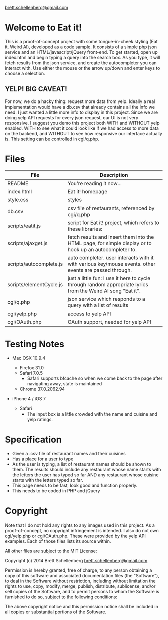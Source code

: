 brett.schellenberg@gmail.com

Welcome to Eat it!
==================
This is a proof-of-concept project with some tongue-in-cheek styling (Eat it, Weird Al), developed as a code sample. It consists of a simple php json service and an HTML/javascript/jQuery front-end. To get started, open up index.html and begin typing a query into the search box. As you type, it will fetch results from the json service, and create the autocompleter you can interact with. Use either the mouse or the arrow up/down and enter keys to choose a selection.

YELP! BIG CAVEAT!
-----------------
For now, we do a hacky thing: request more data from yelp. Ideally a real implementation would have a db.csv that already contains all the info we need. I just wanted a little more info to display in this project.  Since we are doing yelp API requests for every json request, our UI is not very responsive. I suggest you demo this project both WITH and WITHOUT yelp enabled. WITH to see what it could look like if we had access to more data on the backend, and WITHOUT to see how responsive our interface actually is. This setting can be controlled in cgi/q.php.


Files
=====
File                      | Description
--------------------------|-------------------------|
README                    | You're reading it now...
index.html                | Eat it! homepage
style.css                 | styles
db.csv                    | csv file of restaurants, referenced by cgi/q.php
scripts/eatit.js          | script for Eat it! project, which refers to these libraries:
scripts/ajaxget.js        | fetch results and insert them into the HTML page, for simple display or to hook up an autocompleter to.
scripts/autocomplete.js   | auto completer. user interacts with it with various key/mouse events. other events are passed through.
scripts/elementCycle.js   | just a little fun: I use it here to cycle through random appropriate lyrics from the Weird Al song "Eat it".
cgi/q.php                 | json service which responds to a query with a list of results
cgi/yelp.php              | access to yelp API
cgi/OAuth.php             | OAuth support, needed for yelp API


Testing Notes
=============
- Mac OSX 10.9.4
    - Firefox 31.0
    - Safari 7.0.5
        - Safari supports bfcache so when we come back to the page after navigating away, state is maintained
    - Chrome 37.0.2062.94

- iPhone 4 / iOS 7
    - Safari
        - The input box is a little crowded with the name and cuisine and yelp ratings.


Specification
=============
- Given a .csv file of restaurant names and their cuisines
- Has a place for a user to type
- As the user is typing, a list of restaurant names should be shown to them. The results should include any restaurant whose name starts with the letters the user has typed so far AND any restaurant whose cuisine starts with the letters typed so far.
- This page needs to be fast, look good and function properly.
- This needs to be coded in PHP and jQuery


Copyright
=========
Note that I do not hold any rights to any images used in this project. As a proof-of-concept, no copyright infringement is intended.
I also do not own cgi/yelp.php or cgi/OAuth.php. These were provided by the yelp API examples. Each of those files lists its source within.


All other files are subject to the MIT License:

Copyright (c) 2014 Brett Schellenberg <brett.schellenberg@gmail.com>

Permission is hereby granted, free of charge, to any person obtaining a copy
of this software and associated documentation files (the "Software"), to deal
in the Software without restriction, including without limitation the rights
to use, copy, modify, merge, publish, distribute, sublicense, and/or sell
copies of the Software, and to permit persons to whom the Software is
furnished to do so, subject to the following conditions:

The above copyright notice and this permission notice shall be included in
all copies or substantial portions of the Software.
